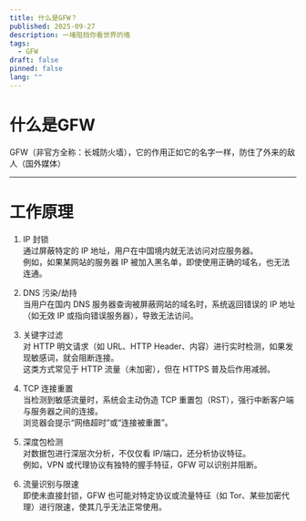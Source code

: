 ```yaml
---
title: 什么是GFW？
published: 2025-09-27
description: 一堵阻挡你看世界的墙
tags:
  - GFW
draft: false
pinned: false
lang: ""
---
```

# 什么是GFW  
GFW（非官方全称：长城防火墙），它的作用正如它的名字一样，防住了外来的敌人（国外媒体）  


---


# 工作原理  
1. IP 封锁  
通过屏蔽特定的 IP 地址，用户在中国境内就无法访问对应服务器。  
例如，如果某网站的服务器 IP 被加入黑名单，即使使用正确的域名，也无法连通。

2. DNS 污染/劫持  
当用户在国内 DNS 服务器查询被屏蔽网站的域名时，系统返回错误的 IP 地址（如无效 IP 或指向错误服务器），导致无法访问。

3. 关键字过滤  
对 HTTP 明文请求（如 URL、HTTP Header、内容）进行实时检测，如果发现敏感词，就会阻断连接。  
这类方式常见于 HTTP 流量（未加密），但在 HTTPS 普及后作用减弱。

4. TCP 连接重置  
当检测到敏感流量时，系统会主动伪造 TCP 重置包（RST），强行中断客户端与服务器之间的连接。  
浏览器会提示“网络超时”或“连接被重置”。

5. 深度包检测  
对数据包进行深层次分析，不仅仅看 IP/端口，还分析协议特征。  
例如，VPN 或代理协议有独特的握手特征，GFW 可以识别并阻断。

6. 流量识别与限速  
即使未直接封锁，GFW 也可能对特定协议或流量特征（如 Tor、某些加密代理）进行限速，使其几乎无法正常使用。
